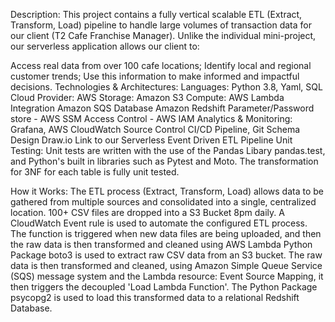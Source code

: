Description:
This project contains a fully vertical scalable ETL (Extract, Transform, Load) pipeline to handle large volumes of transaction data for our client (T2 Cafe Franchise Manager). Unlike the individual mini-project, our serverless application allows our client to:

Access real data from over 100 cafe locations;
Identify local and regional customer trends;
Use this information to make informed and impactful decisions.
Technologies & Architectures:
Languages: Python 3.8, Yaml, SQL
Cloud Provider: AWS
Storage: Amazon S3
Compute: AWS Lambda
Integration Amazon SQS
Database Amazon Redshift
Parameter/Password store - AWS SSM
Access Control - AWS IAM
Analytics & Monitoring: Grafana, AWS CloudWatch
Source Control CI/CD Pipeline, Git
Schema Design Draw.io Link to our Serverless Event Driven ETL Pipeline
Unit Testing:
Unit tests are written with the use of the Pandas Libary pandas.test, and Python's built in libraries such as Pytest and Moto. The transformation for 3NF for each table is fully unit tested.

How it Works:
The ETL process (Extract, Transform, Load) allows data to be gathered from multiple sources and consolidated into a single, centralized location. 100+ CSV files are dropped into a S3 Bucket 8pm daily. A CloudWatch Event rule is used to automate the configured ETL process. The function is triggered when new data files are being uploaded, and then the raw data is then transformed and cleaned using AWS Lambda
Python Package boto3 is used to extract raw CSV data from an S3 bucket.
The raw data is then transformed and cleaned, using Amazon Simple Queue Service (SQS) message system and the Lambda resource: Event Source Mapping, it then triggers the decoupled 'Load Lambda Function'.
The Python Package psycopg2 is used to load this transformed data to a relational Redshift Database.

